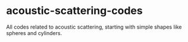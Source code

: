 # acoustic-scattering-codes
All codes related to acoustic scattering, starting with simple shapes like spheres and cylinders.
